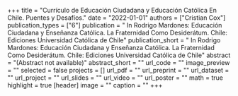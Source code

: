 +++
title = "Currículo de Educación Ciudadana y Educación Católica En Chile. Puentes y Desafíos."
date = "2022-01-01"
authors = ["Cristian Cox"]
publication_types = ["6"]
publication = " In Rodrigo Mardones: Educación Ciudadana y Enseñanza Católica. La Fraternidad Como Desiderátum.  Chile: Ediciones Universidad Católica de Chile"
publication_short = " In Rodrigo Mardones: Educación Ciudadana y Enseñanza Católica. La Fraternidad Como Desiderátum.  Chile: Ediciones Universidad Católica de Chile"
abstract = "(Abstract not available)"
abstract_short = ""
url_code = ""
image_preview = ""
selected = false
projects = []
url_pdf = ""
url_preprint = ""
url_dataset = ""
url_project = ""
url_slides = ""
url_video = ""
url_poster = ""
math = true
highlight = true
[header]
image = ""
caption = ""
+++
